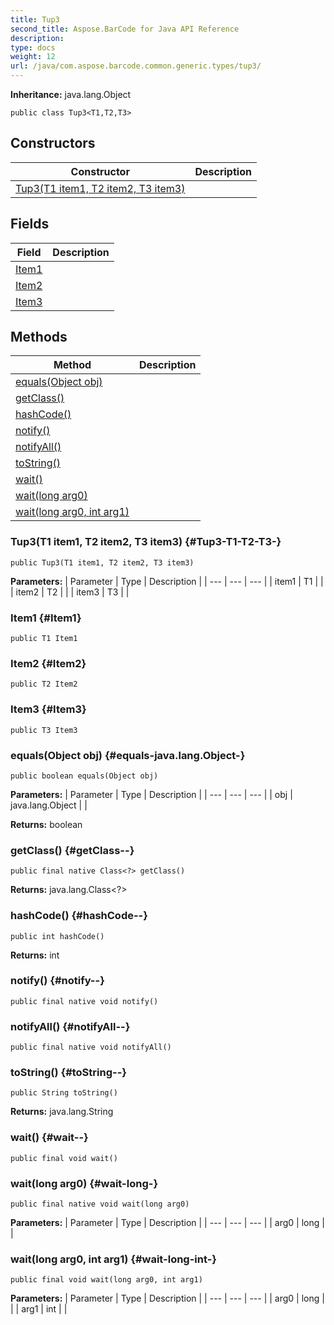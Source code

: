 ```yaml
---
title: Tup3
second_title: Aspose.BarCode for Java API Reference
description: 
type: docs
weight: 12
url: /java/com.aspose.barcode.common.generic.types/tup3/
---
```

**Inheritance:**
java.lang.Object
```
public class Tup3<T1,T2,T3>
```
## Constructors

| Constructor | Description |
| --- | --- |
| [Tup3(T1 item1, T2 item2, T3 item3)](#Tup3-T1-T2-T3-) |  |
## Fields

| Field | Description |
| --- | --- |
| [Item1](#Item1) |  |
| [Item2](#Item2) |  |
| [Item3](#Item3) |  |
## Methods

| Method | Description |
| --- | --- |
| [equals(Object obj)](#equals-java.lang.Object-) |  |
| [getClass()](#getClass--) |  |
| [hashCode()](#hashCode--) |  |
| [notify()](#notify--) |  |
| [notifyAll()](#notifyAll--) |  |
| [toString()](#toString--) |  |
| [wait()](#wait--) |  |
| [wait(long arg0)](#wait-long-) |  |
| [wait(long arg0, int arg1)](#wait-long-int-) |  |
### Tup3(T1 item1, T2 item2, T3 item3) {#Tup3-T1-T2-T3-}
```
public Tup3(T1 item1, T2 item2, T3 item3)
```


**Parameters:**
| Parameter | Type | Description |
| --- | --- | --- |
| item1 | T1 |  |
| item2 | T2 |  |
| item3 | T3 |  |

### Item1 {#Item1}
```
public T1 Item1
```


### Item2 {#Item2}
```
public T2 Item2
```


### Item3 {#Item3}
```
public T3 Item3
```


### equals(Object obj) {#equals-java.lang.Object-}
```
public boolean equals(Object obj)
```




**Parameters:**
| Parameter | Type | Description |
| --- | --- | --- |
| obj | java.lang.Object |  |

**Returns:**
boolean
### getClass() {#getClass--}
```
public final native Class<?> getClass()
```




**Returns:**
java.lang.Class<?>
### hashCode() {#hashCode--}
```
public int hashCode()
```




**Returns:**
int
### notify() {#notify--}
```
public final native void notify()
```




### notifyAll() {#notifyAll--}
```
public final native void notifyAll()
```




### toString() {#toString--}
```
public String toString()
```




**Returns:**
java.lang.String
### wait() {#wait--}
```
public final void wait()
```




### wait(long arg0) {#wait-long-}
```
public final native void wait(long arg0)
```




**Parameters:**
| Parameter | Type | Description |
| --- | --- | --- |
| arg0 | long |  |

### wait(long arg0, int arg1) {#wait-long-int-}
```
public final void wait(long arg0, int arg1)
```




**Parameters:**
| Parameter | Type | Description |
| --- | --- | --- |
| arg0 | long |  |
| arg1 | int |  |

